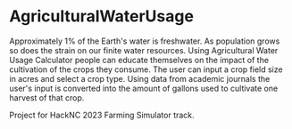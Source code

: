 # AgriculturalWaterUsage

Approximately 1% of the Earth's water is freshwater. As population grows so does the strain on our finite water resources. Using Agricultural Water Usage Calculator people can educate themselves on the impact of the cultivation of the crops they consume. The user can input a crop field size in acres and select a crop type. Using data from academic journals the user's input is converted into the amount of gallons used to cultivate one harvest of that crop. 

Project for HackNC 2023 Farming Simulator track.
